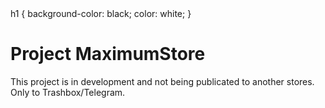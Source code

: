 <!DOCTYPE html>
<html>
<head>
</head>
<styles>
 h1 {
  background-color: black;
  color: white;
}
</styles>
<body>
<h1>Project MaximumStore</h1>
<p>This project is in development and not being publicated to another stores. Only to Trashbox/Telegram.</p>
</body>
</html>
